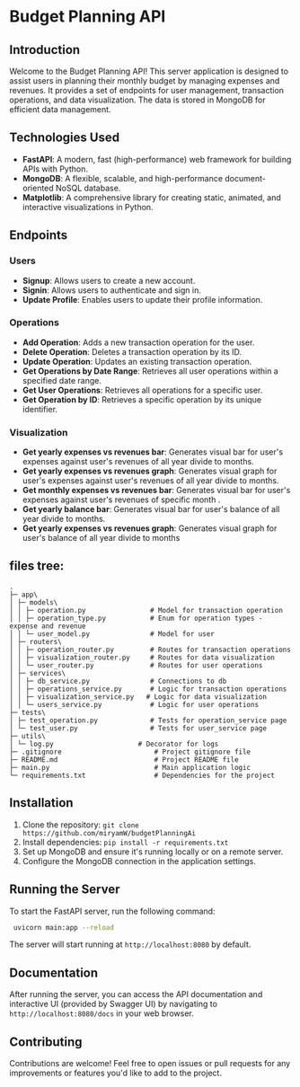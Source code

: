 # Budget Planning API

## Introduction

Welcome to the Budget Planning API! This server application is designed to assist users in planning their monthly budget by managing expenses and revenues. It provides a set of endpoints for user management, transaction operations, and data visualization. The data is stored in MongoDB for efficient data management.

## Technologies Used

- **FastAPI**: A modern, fast (high-performance) web framework for building APIs with Python.
- **MongoDB**: A flexible, scalable, and high-performance document-oriented NoSQL database.
- **Matplotlib**: A comprehensive library for creating static, animated, and interactive visualizations in Python.

## Endpoints

### Users

- **Signup**: Allows users to create a new account.
- **Signin**: Allows users to authenticate and sign in.
- **Update Profile**: Enables users to update their profile information.

### Operations

- **Add Operation**: Adds a new transaction operation for the user.
- **Delete Operation**: Deletes a transaction operation by its ID.
- **Update Operation**: Updates an existing transaction operation.
- **Get Operations by Date Range**: Retrieves all user operations within a specified date range.
- **Get User Operations**: Retrieves all operations for a specific user.
- **Get Operation by ID**: Retrieves a specific operation by its unique identifier.

### Visualization

- **Get yearly expenses vs revenues bar**: Generates visual bar for user's expenses against user's revenues of all year divide to months.
- **Get yearly expenses vs revenues graph**: Generates visual graph for user's expenses against user's revenues of all year divide to months. 
- **Get monthly expenses vs revenues bar**: Generates visual bar for user's expenses against user's revenues of specific month . 
- **Get yearly balance bar**: Generates visual bar for user's balance  of all year divide to months. 
- **Get yearly expenses vs revenues graph**: Generates visual graph for user's balance  of all year divide to months 


## files tree:

    .
    ├─ app\
    │ ├─ models\
    │ │ ├─ operation.py                # Model for transaction operation
    │ │ ├─ operation_type.py           # Enum for operation types - expense and revenue
    │ │ └─ user_model.py               # Model for user
    │ ├─ routers\
    │ │ ├─ operation_router.py         # Routes for transaction operations
    │ │ ├─ visualization_router.py     # Routes for data visualization
    │ │ └─ user_router.py              # Routes for user operations
    │ ├─ services\
    │ │ ├─ db_service.py               # Connections to db
    │ │ ├─ operations_service.py       # Logic for transaction operations
    │ │ ├─ visualization_service.py   # Logic for data visualization
    │ │ └─ users_service.py            # Logic for user operations
    ├─ tests\
    │ ├─ test_operation.py             # Tests for operation_service page
    │ └─ test_user.py                  # Tests for user_service page
    ├─ utils\
    │ └─ log.py                     # Decorator for logs
    ├─ .gitignore                       # Project gitignore file
    ├─ README.md                        # Project README file
    ├─ main.py                          # Main application logic
    └─ requirements.txt                 # Dependencies for the project

## Installation

1. Clone the repository: `git clone https://github.com/miryamW/budgetPlanningAi`
2. Install dependencies: `pip install -r requirements.txt`
3. Set up MongoDB and ensure it's running locally or on a remote server.
4. Configure the MongoDB connection in the application settings.

## Running the Server

To start the FastAPI server, run the following command:
```bash
 uvicorn main:app --reload
```
The server will start running at `http://localhost:8080` by default.

## Documentation

After running the server, you can access the API documentation and interactive UI (provided by Swagger UI) by navigating to `http://localhost:8080/docs` in your web browser.

## Contributing

Contributions are welcome! Feel free to open issues or pull requests for any improvements or features you'd like to add to the project.

